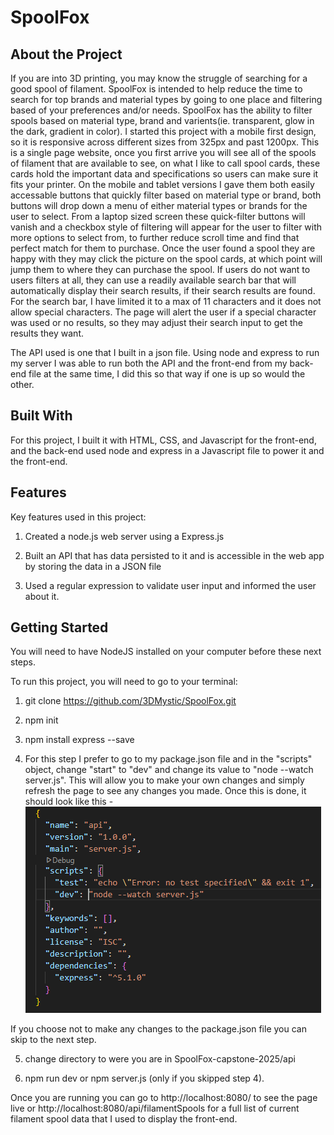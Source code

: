 # SpoolFox

## About the Project
If you are into 3D printing, you may know the struggle of searching for a good spool of filament. SpoolFox is intended to help reduce the time to search for top brands and material types by going to one place and filtering based of your preferences and/or needs. SpoolFox has the ability to filter spools based on material type, brand and varients(ie. transparent, glow in the dark, gradient in color). I started this project with a mobile first design, so it is responsive across different sizes from 325px and past 1200px. This is a single page website, once you first arrive you will see all of the spools of filament that are available to see, on what I like to call spool cards, these cards hold the important data and specifications so users can make sure it fits your printer. On the mobile and tablet versions I gave them both easily accessable buttons that quickly filter based on material type or brand, both buttons will drop down a menu of either material types or brands for the user to select. From a laptop sized screen these quick-filter buttons will vanish and a checkbox style of filtering will appear for the user to filter with more options to select from, to further reduce scroll time and find that perfect match for them to purchase. Once the user found a spool they are happy with they may click the picture on the spool cards, at which point will jump them to where they can purchase the spool. If users do not want to users filters at all, they can use a readily available search bar that will automatically display their search results, if their search results are found. For the search bar, I have limited it to a max of 11 characters and it does not allow special characters. The page will alert the user if a special character was used or no results, so they may adjust their search input to get the results they want.

The API used is one that I built in a json file. Using node and express to run my server I was able to run both the API and the front-end from my back-end file at the same time, I did this so that way if one is up so would the other.

## Built With
For this project, I built it with HTML, CSS, and Javascript for the front-end, and the back-end used node and express in a Javascript file to power it and the front-end.

## Features
Key features used in this project:

1. Created a node.js web server using a Express.js

2. Built an API that has data persisted to it and is accessible in the web app  by storing the data in a JSON file

3. Used a regular expression to validate user input and informed the user about it.

## Getting Started

You will need to have NodeJS installed on your computer before these next steps.

To run this project, you will need to go to your terminal:

1. git clone https://github.com/3DMystic/SpoolFox.git

2. npm init

3. npm install express --save

4. For this step I prefer to go to my package.json file and in the "scripts" object, change "start" to "dev" and change its value to "node --watch server.js". This will allow you to make your own changes and simply refresh the page to see any changes you made.
    Once this is done, it should look like this -
    ![](./code-snapshot.png)

  If you choose not to make any changes to the package.json file you can skip to the next step.

5. change directory to were you are in SpoolFox-capstone-2025/api

6. npm run dev or npm server.js (only if you skipped step 4).

  Once you are running you can go to http://localhost:8080/ to see the page live or http://localhost:8080/api/filamentSpools for a full list of current filament spool data
  that I used to display the front-end.